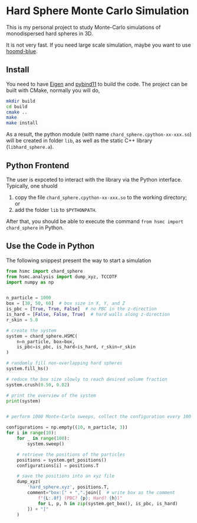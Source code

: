 # Hard Sphere Monte Carlo Simulation

This is my personal project to study Monte-Carlo simulations of monodispersed hard spheres in 3D.

It is not very fast. If you need large scale simulation, maybe you want to use [hoomd-blue](https://github.com/glotzerlab/hoomd-blue).


## Install

You need to have [Eigen](https://eigen.tuxfamily.org/index.php?title=Main_Page) and [pybind11](https://pybind11.readthedocs.io/en/stable/) to build the code. The project can be built with CMake, normally you will do,

```sh
mkdir build
cd build
cmake ..
make
make install
```

As a result, the python module (with name `chard_sphere.cpython-xx-xxx.so`) will be created in folder `lib`, as well as the static C++ library (`libhard_sphere.a`).

## Python Frontend

The user is expceted to interact with the library via the Python interface. Typically, one shuold

1. copy the file `chard_sphere.cpython-xx-xxx.so` to the working directory; or
2. add the folder `lib` to `$PYTHONPATH`.

After that, you should be able to execute the command `from hsmc import chard_sphere` in Python.


## Use the Code in Python

The following snippest present the way to start a simulation

```py
from hsmc import chard_sphere
from hsmc.analysis import dump_xyz, TCCOTF
import numpy as np


n_particle = 1000
box = [30, 50, 60]  # box size in X, Y, and Z
is_pbc = [True, True, False]  # no PBC in the z-direction
is_hard = [False, False, True]  # hard walls along z-direction
r_skin = 5.0

# create the system
system = chard_sphere.HSMC(
    n=n_particle, box=box,
    is_pbc=is_pbc, is_hard=is_hard, r_skin=r_skin
)

# randomly fill non-overlapping hard spheres
system.fill_hs()

# reduce the box size slowly to reach desired volume fraction
system.crush(0.50, 0.02)

# print the overview of the system
print(system)


# perform 1000 Monte-Carlo sweeps, collect the configuration every 100 frames

configurations = np.empty((10, n_particle, 3))
for i in range(10):
    for _ in range(100):
        system.sweep()

    # retrieve the positions of the particles
    positions = system.get_positions()
    configurations[i] = positions.T

    # save the positions into an xyz file
    dump_xyz(
        'hard_sphere.xyz', positions.T,
        comment="box:[" + ",".join([  # write box as the comment
            f"{L:.8f} (PBC? {p}; Hard? {h})"
            for L, p, h in zip(system.get_box(), is_pbc, is_hard)
        ]) + "]"
    )
```
